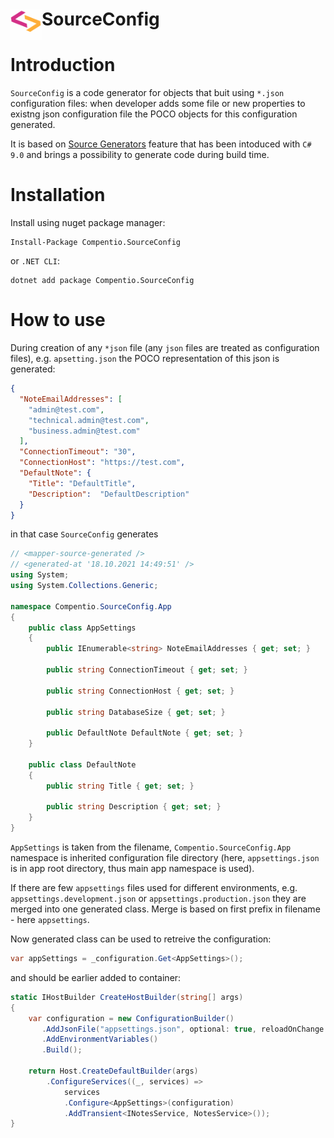 # <img src="/Compentio.Assets/Logo.png" align="left" width="50"> SourceConfig


# Introduction
`SourceConfig` is a code generator for objects that buit using `*.json` configuration files: 
when developer adds some file or new properties to existng json configuration file the POCO objects for this configuration generated. 

It is based on [Source Generators](https://github.com/dotnet/roslyn/blob/main/docs/features/source-generators.md) feature
that has been intoduced with `C# 9.0` and brings a possibility to  generate code during build time.


# Installation
Install using nuget package manager:

```console
Install-Package Compentio.SourceConfig
```

or `.NET CLI`:

```console
dotnet add package Compentio.SourceConfig
```

# How to use
During creation of any `*json` file (any `json` files are treated as configuration files), e.g. `apsetting.json` 
the POCO representation of this json is generated: 

```json
{
  "NoteEmailAddresses": [
    "admin@test.com",
    "technical.admin@test.com",
    "business.admin@test.com"
  ],
  "ConnectionTimeout": "30",
  "ConnectionHost": "https://test.com",
  "DefaultNote": {
    "Title": "DefaultTitle",
    "Description":  "DefaultDescription"
  }
}
```
in that case `SourceConfig` generates

```cs
// <mapper-source-generated />
// <generated-at '18.10.2021 14:49:51' />
using System;
using System.Collections.Generic;

namespace Compentio.SourceConfig.App
{
    public class AppSettings
    {
        public IEnumerable<string> NoteEmailAddresses { get; set; }

        public string ConnectionTimeout { get; set; }

        public string ConnectionHost { get; set; }

        public string DatabaseSize { get; set; }

        public DefaultNote DefaultNote { get; set; }
    }

    public class DefaultNote
    {
        public string Title { get; set; }

        public string Description { get; set; }
    }
}
```
`AppSettings` is taken from the filename, `Compentio.SourceConfig.App` namespace is inherited configuration file directory (here, `appsettings.json` is in app root directory,
thus main app namespace is used).

If there are few `appsettings` files used for different environments, e.g. `appsettings.development.json` or `appsettings.production.json`
they are merged into one generated class. Merge is based on first prefix in filename - here `appsettings`.

Now generated class can be used to retreive the configuration:

```cs
var appSettings = _configuration.Get<AppSettings>();
```
and should be earlier added to container:

```cs
static IHostBuilder CreateHostBuilder(string[] args)
{
    var configuration = new ConfigurationBuilder()
       .AddJsonFile("appsettings.json", optional: true, reloadOnChange: true)
       .AddEnvironmentVariables()
       .Build();

    return Host.CreateDefaultBuilder(args)
        .ConfigureServices((_, services) =>
            services
            .Configure<AppSettings>(configuration)
            .AddTransient<INotesService, NotesService>());
}
```

